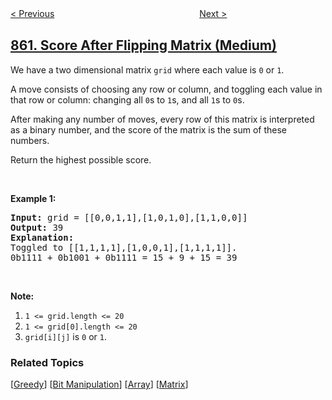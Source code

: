 <!--|This file generated by command(leetcode description); DO NOT EDIT.    |-->
<!--+----------------------------------------------------------------------+-->
<!--|@author    openset <openset.wang@gmail.com>                           |-->
<!--|@link      https://github.com/openset                                 |-->
<!--|@home      https://github.com/openset/leetcode                        |-->
<!--+----------------------------------------------------------------------+-->

[< Previous](../lemonade-change "Lemonade Change")
　　　　　　　　　　　　　　　　
[Next >](../shortest-subarray-with-sum-at-least-k "Shortest Subarray with Sum at Least K")

## [861. Score After Flipping Matrix (Medium)](https://leetcode.com/problems/score-after-flipping-matrix "翻转矩阵后的得分")

<p>We have a two dimensional matrix&nbsp;<code>grid</code> where each value is <code>0</code> or <code>1</code>.</p>

<p>A move consists of choosing any row or column, and toggling each value in that row or column: changing all <code>0</code>s to <code>1</code>s, and all <code>1</code>s to <code>0</code>s.</p>

<p>After making any number of moves, every row of this matrix is interpreted as a binary number, and the score of the matrix is the sum of these numbers.</p>

<p>Return the highest possible&nbsp;score.</p>

<p>&nbsp;</p>

<ol>
</ol>

<div>
<p><strong>Example 1:</strong></p>

<pre>
<strong>Input: </strong>grid = <span id="example-input-1-1">[[0,0,1,1],[1,0,1,0],[1,1,0,0]]</span>
<strong>Output: </strong><span id="example-output-1">39</span>
<strong>Explanation:
</strong>Toggled to <span id="example-input-1-1">[[1,1,1,1],[1,0,0,1],[1,1,1,1]].
0b1111 + 0b1001 + 0b1111 = 15 + 9 + 15 = 39</span></pre>

<p>&nbsp;</p>

<p><strong>Note:</strong></p>

<ol>
	<li><code>1 &lt;= grid.length &lt;= 20</code></li>
	<li><code>1 &lt;= grid[0].length &lt;= 20</code></li>
	<li><code>grid[i][j]</code>&nbsp;is <code>0</code> or <code>1</code>.</li>
</ol>
</div>

### Related Topics
  [[Greedy](../../tag/greedy/README.md)]
  [[Bit Manipulation](../../tag/bit-manipulation/README.md)]
  [[Array](../../tag/array/README.md)]
  [[Matrix](../../tag/matrix/README.md)]
